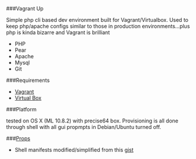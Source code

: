 ###Vagrant Up

Simple php cli based dev environment built for
Vagrant/Virtualbox. Used to keep php/apache configs similar to those
in production environments...plus php is kinda bizarre and Vagrant is
brilliant

* PHP
* Pear
* Apache
* Mysql
* Git

###Requirements

* [Vagrant][1]
* [Virtual Box][2]

###Platform

tested on OS X (ML 10.8.2) with precise64 box. Provisioning is all done through
shell with all gui propmpts in Debian/Ubuntu turned off.

###[Props][3]

* Shell manifests modified/simplified from this [gist][4]

[1]: http://vagrantup.com/
[2]: https://www.virtualbox.org/
[3]: http://www.urbandictionary.com/define.php?term=props
[4]: https://gist.github.com/3080128
